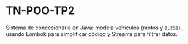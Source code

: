 # TN-POO-TP2
Sistema de concesionaria en Java: modela vehículos (motos y autos), usando Lombok para simplificar código y Streams para filtrar datos.
